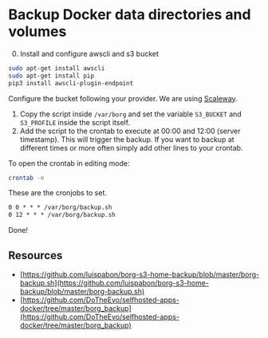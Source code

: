 # Backup Docker data directories and volumes

0. Install and configure awscli and s3 bucket
```bash
sudo apt-get install awscli
sudo apt-get install pip
pip3 install awscli-plugin-endpoint
```

Configure the bucket following your provider. We are using [Scaleway](https://www.scaleway.com/en/docs/storage/object/api-cli/object-storage-aws-cli/).

1. Copy the script inside `/var/borg` and set the variable `S3_BUCKET` and `S3_PROFILE` inside the script itself.
2. Add the script to the crontab to execute at 00:00 and 12:00 (server timestamp). This will trigger the backup. If you want to backup at different times or more often simply add other lines to your crontab.

To open the crontab in editing mode:
```bash
crontab -e
```

These are the cronjobs to set.

```txt
0 0 * * * /var/borg/backup.sh
0 12 * * * /var/borg/backup.sh
```

Done!

## Resources
- [https://github.com/luispabon/borg-s3-home-backup/blob/master/borg-backup.sh](https://github.com/luispabon/borg-s3-home-backup/blob/master/borg-backup.sh)
- [https://github.com/DoTheEvo/selfhosted-apps-docker/tree/master/borg_backup](https://github.com/DoTheEvo/selfhosted-apps-docker/tree/master/borg_backup)